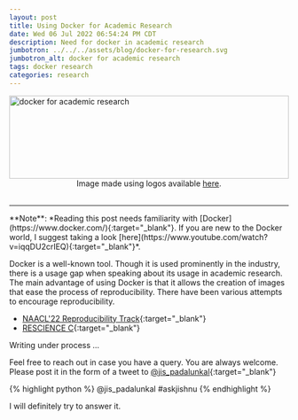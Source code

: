 ```yaml
---
layout: post
title: Using Docker for Academic Research
date: Wed 06 Jul 2022 06:54:24 PM CDT
description: Need for docker in academic research
jumbotron: ../../../assets/blog/docker-for-research.svg
jumbotron_alt: docker for academic research
tags: docker research
categories: research
---
```

<img src="../../../assets/blog/docker-for-research.svg" alt="docker for academic research" width="100%" height="150px" >
<center>Image made using logos available <a href='https://www.docker.com/company/newsroom/media-resources/' target="_blank">here</a>.</center><br>
<hr>
**Note**: *Reading this post needs familiarity with [Docker](https://www.docker.com/){:target="_blank"}. If you are new to the Docker world, I suggest taking a look [here](https://www.youtube.com/watch?v=iqqDU2crIEQ){:target="_blank"}*.


<!-- <hr> -->

Docker is a well-known tool. Though it is used prominently in the industry, there is a usage gap when speaking about its usage in academic research. The main advantage of using Docker is that it allows the creation of images that ease the process of reproducibility. There have been various attempts to encourage reproducibility.

- [NAACL'22 Reproducibility Track](https://naacl2022-reproducibility-track.github.io/tutorial/){:target="_blank"}
- [RESCIENCE C](http://rescience.githb.io/){:target="_blank"}

Writing under process ...

Feel free to reach out in case you have a query. You are always welcome. <br>
Please post it in the form of a tweet to
[@jis_padalunkal](https://twitter.com/jis_padalunkal){:target="_blank"}

{% highlight python %}
@jis_padalunkal #askjishnu <your question>
{% endhighlight %}


I will definitely try to answer it.